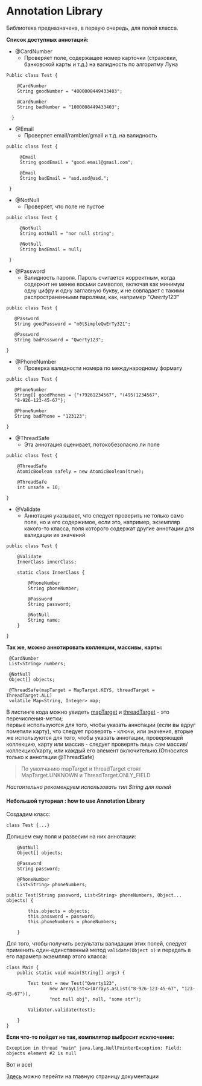 # Annotation Library

Библиотека предназначена, в первую очередь, для полей класса.

**Список доступных аннотаций:**

* @CardNumber
    * Проверяет поле, содержащее номер карточки (страховки, 
    банковской карты и т.д.) на валидность по алгоритму Луна  
```
Public class Test {
  
    @CardNumber
    String goodNumber = "4000008449433403";
  
    @CardNumber
    String badNumber = "1000008449433403";
  
  }
```
    
* @Email 
    * Проверяет email/rambler/gmail и т.д. на валидность  
```
public class Test {
     
     @Email
     String goodEmail = "good.email@gmail.com";
     
     @Email
     String badEmail = "asd.asd@asd.";
     
 }
```
    
* @NotNull
    * Проверяет, что поле не пустое  
```
public class Test {
     
     @NotNull
     String notNull = "nor null string";
     
     @NotNull
     String badEmail = null;
     
 }
```
     
* @Password
    * Валидность пароля. Пароль считается корректным,
    когда содержит не менее восьми символов, включая как минимум
    одну цифру и одну заглавную букву, и не совпадает с такими
    распространенными паролями, как, например _"Qwerty123"_  
```
public class Test {
   
   @Password
   String goodPassword = "n0tSimpleQwErTy321";
   
   @Password
   String badPassword = "Qwerty123";
   
}
```
    
* @PhoneNumber
    * Проверка валидности номера по международному формату  
```
public class Test {

   @PhoneNumber
   String[] goodPhones = {"+79261234567", "(495)1234567",
   "8-926-123-45-67"};

   @PhoneNumber
   String badPhone = "123123";

}
```
    
* @ThreadSafe
    * Эта аннотация оценивает, потокобезопасно ли поле  
```
public class Test {

    @ThreadSafe
    AtomicBoolean safely = new AtomicBoolean(true);

    @ThreadSafe
    int unsafe = 10;

}
```
    
* @Validate
    * Аннотация указывает, что следует проверить не только 
    само поле, но и его содержимое, если это, например,
    экземпляр какого-то класса, поля которого содержат другие
    аннотации для валидации их значений  
```
public class Test {
    
    @Validate
    InnerClass innerClass;

    static class InnerClass {
        
        @PhoneNumber
        String phoneNumber;
        
        @Password
        String password;
        
        @NotNull
        String name;
    }

}
```
    
    
    
**Так же, можно аннотировать коллекции, массивы, карты:**
```
 @CardNumber
 List<String> numbers; 

 @NotNull
 Object[] objects;

 @ThreadSafe(mapTarget = MapTarget.KEYS, threadTarget = ThreadTarget.ALL)
 volatile Map<String, Integer> map;

```
В листинге кода можно увидеть [mapTarget](src/main/java/com/nastenkapusechka/validation/util/MapTarget.java)
и [threadTarget](src/main/java/com/nastenkapusechka/validation/util/ThreadTarget.java) - это перечисления-метки;  
первые используются для того, чтобы указать аннотации (если вы вдруг пометили карту), 
что следует проверять - ключи, или значения, вторые же используются
для того, чтобы указать аннотации, проверяющей коллекцию, карту или массив - следует проверять лишь сам массив/коллекцию/карту, 
или каждый его элемент включительно.(Относится только к аннотации @ThreadSafe)  
>По умолчанию mapTarget и threadTarget стоят MapTarget.UNKNOWN и 
>ThreadTarget.ONLY_FIELD  


*Настоятельно рекомендуем использовать тип String для полей*
    
    
#### Небольшой туториал : how to use Annotation Library

Создадим класс:
```
class Test {...}
```
Допишем ему поля и развесим на них аннотации:
```
    @NotNull
    Object[] objects;
    
    @Password
    String password;
    
    @PhoneNumber
    List<String> phoneNumbers;

public Test(String password, List<String> phoneNumbers, Object... objects) {
        
        this.objects = objects;
        this.password = password;
        this.phoneNumbers = phoneNumbers;
        
    }
```
Для того, чтобы получить результаты валидации этих полей, следует применить
один-единственный метод `validate(Object o)` и передать в его параметр
экземпляр этого класса:
```
class Main {
    public static void main(String[] args) {

        Test test = new Test("Qwerty123",
                new ArrayList<>(Arrays.asList("8-926-123-45-67", "123-45-67")),
                "not null obj", null, "some str");

        Validator.validate(test);

    }
}
```
**Если что-то пойдет не так, компилятор выбросит исключение:**
```
Exception in thread "main" java.lang.NullPointerException: Field: objects element #2 is null
```

Вот и все) 

[Здесь](javadocs/overview-summary.html) можно перейти на главную
страницу документации
